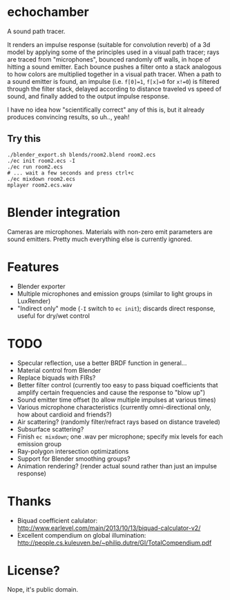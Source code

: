 # echochamber

A sound path tracer.

It renders an impulse response (suitable for convolution reverb) of a 3d model by applying some of the principles
used in a visual path tracer; rays are traced from "microphones", bounced randomly off walls, in hope of hitting a
sound emitter. Each bounce pushes a filter onto a stack analogous to how colors are multiplied together in a visual
path tracer. When a path to a sound emitter is found, an impulse (i.e. `f[0]=1`, `f[x]=0` for `x!=0`) is filtered
through the filter stack, delayed according to distance traveled vs speed of sound, and finally added to the output
impulse response.

I have no idea how "scientifically correct" any of this is, but it already produces convincing results, so uh.., yeah!

## Try this
```
./blender_export.sh blends/room2.blend room2.ecs
./ec init room2.ecs -I
./ec run room2.ecs
# ... wait a few seconds and press ctrl+c
./ec mixdown room2.ecs
mplayer room2.ecs.wav
```

# Blender integration

Cameras are microphones. Materials with non-zero emit parameters are sound emitters. Pretty much everything else
is currently ignored.


# Features
- Blender exporter
- Multiple microphones and emission groups (similar to light groups in LuxRender)
- "Indirect only" mode (`-I` switch to `ec init`); discards direct response, useful for dry/wet control

# TODO
 - Specular reflection, use a better BRDF function in general...
 - Material control from Blender
 - Replace biquads with FIRs?
 - Better filter control (currently too easy to pass biquad coefficients that amplify certain frequencies and cause the response to "blow up")
 - Sound emitter time offset (to allow multiple impulses at various times)
 - Various microphone characteristics (currently omni-directional only, how about cardioid and friends?)
 - Air scattering? (randomly filter/refract rays based on distance traveled)
 - Subsurface scattering?
 - Finish `ec mixdown`; one .wav per microphone; specify mix levels for each emission group
 - Ray-polygon intersection optimizations
 - Support for Blender smoothing groups?
 - Animation rendering? (render actual sound rather than just an impulse response)

# Thanks
 - Biquad coefficient calulator: http://www.earlevel.com/main/2013/10/13/biquad-calculator-v2/
 - Excellent compendium on global illumination: http://people.cs.kuleuven.be/~philip.dutre/GI/TotalCompendium.pdf

# License?
Nope, it's public domain.
